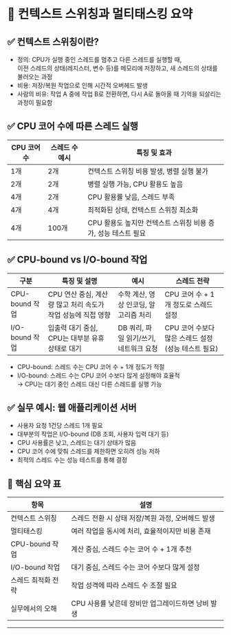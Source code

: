 # 🧠 컨텍스트 스위칭과 멀티태스킹 요약
## ✅ 컨텍스트 스위칭이란?
- 정의: CPU가 실행 중인 스레드를 멈추고 다른 스레드를 실행할 때,  
  이전 스레드의 상태(레지스터, 변수 등)를 메모리에 저장하고, 새 스레드의 상태를 불러오는 과정
- 비용: 저장/복원 작업으로 인해 시간적 오버헤드 발생
- 사람의 비유: 작업 A 중에 작업 B로 전환하면, 다시 A로 돌아올 때 기억을 되살리는 과정이 필요함

## ✅ CPU 코어 수에 따른 스레드 실행

| CPU 코어 수 | 스레드 수 예시 | 특징 및 효과                                                   |
|-------------|----------------|----------------------------------------------------------------|
| 1개         | 2개            | 컨텍스트 스위칭 비용 발생, 병렬 실행 불가                      |
| 2개         | 2개            | 병렬 실행 가능, CPU 활용도 높음                                |
| 4개         | 2개            | CPU 활용률 낮음, 스레드 부족                                   |
| 4개         | 4개            | 최적화된 상태, 컨텍스트 스위칭 최소화                          |
| 4개         | 100개          | CPU 활용도 높지만 컨텍스트 스위칭 비용 증가, 성능 테스트 필요 |


## ✅ CPU-bound vs I/O-bound 작업

| 구분             | 특징 및 설명                                                       | 예시                                           | 스레드 전략                                  |
|------------------|---------------------------------------------------------------------|------------------------------------------------|----------------------------------------------|
| CPU-bound 작업    | CPU 연산 중심, 계산량 많고 처리 속도가 작업 성능에 직접 영향       | 수학 계산, 영상 인코딩, 알고리즘 처리          | CPU 코어 수 + 1개 정도로 스레드 설정         |
| I/O-bound 작업    | 입출력 대기 중심, CPU는 대부분 유휴 상태로 대기                    | DB 쿼리, 파일 읽기/쓰기, 네트워크 요청         | CPU 코어 수보다 많은 스레드 설정 (성능 테스트 필요) |

- CPU-bound: 스레드 수는 CPU 코어 수 + 1개 정도가 적절
- I/O-bound: 스레드 수는 CPU 코어 수보다 많게 설정해야 효율적  
  → CPU는 대기 중인 스레드 대신 다른 스레드를 실행 가능

## ✅ 실무 예시: 웹 애플리케이션 서버
- 사용자 요청 1건당 스레드 1개 필요
- 대부분의 작업은 I/O-bound (DB 조회, 사용자 입력 대기 등)
- CPU 사용률은 낮고, 스레드는 대기 상태가 많음
- CPU 코어 수에 맞춰 스레드를 제한하면 오히려 성능 저하
- 최적의 스레드 수는 성능 테스트를 통해 결정

## 📌 핵심 요약 표
| 항목                  | 설명 |
|-----------------------|------|
| 컨텍스트 스위칭       | 스레드 전환 시 상태 저장/복원 과정, 오버헤드 발생 |
| 멀티태스킹            | 여러 작업을 동시에 처리, 효율적이지만 비용 존재 |
| CPU-bound 작업        | 계산 중심, 스레드 수는 코어 수 + 1개 추천 |
| I/O-bound 작업        | 대기 중심, 스레드 수는 코어 수보다 많게 설정 |
| 스레드 최적화 전략    | 작업 성격에 따라 스레드 수 조절 필요 |
| 실무에서의 오해       | CPU 사용률 낮은데 장비만 업그레이드하면 낭비 발생 |

---



